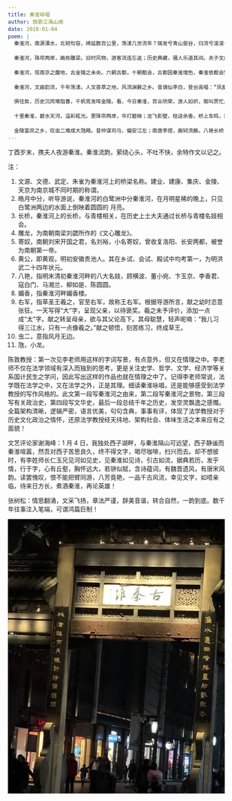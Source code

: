```yaml
---
title: 秦淮咏唱
author: 放歌江海山阙
date: 2018-01-04
poem: |
  秦淮河，南源溧水，北韧句容，绵延数百公里，荡漾几世流年？端发兮青山壑谷，归流兮滚滚长江。穿城廓十里流翠，浇畿里万顷稻香。古称龙藏浦，唐末秦淮扬。然，为何关“秦”？青史煌煌无记载，坊间道说似真章：昔秦皇扫合六国，盼国祚万寿无疆；听方士纬言谶语，信金陵虎踞龙盘；动徭役而凿淮水，断龙脉以歿龙蟠。秦淮由来，色调苍凉。

  秦淮河，珠帘两岸，画栋雕梁。旧时风物，游客流连忘返；历史典藏，骚人乐道其间。夫子文庙，惟盛明清两代；江南贡院，悲喜青丝白霜。断碣栏桥，座座有典；歌台舞榭，处处留香。文源悠远，难载江南翘楚；文德根深，流芳忠烈栋梁。武定本源，北伐中原为一统；朱雀寓意，锦绣江山万年长。雕凤长桥，无边风月，夜幕降临飘紫袂；彩舟汩汩，洲头白鹭，皓月中分窥绣窗。

  秦淮河，现南京之腹地，古金陵之未央。六朝古都，十朝都会，古都因秦淮增色，秦淮依都会繁昌。昔三国孙权，黄髯小儿，武昌迁鼎驭吴越，建业定都觅冠皇。都会于斯发迹，秦淮从此而芳。东晋司马，肉糜一族，江左偏安双甲子，建康残喘倚谢王。一时间，中原大姓来金陵；秦淮岸，繁花似锦赛长安。南朝小国，宋齐梁陈，国祚修短，文曲悠扬：南朝四百八十寺，《雕龙》千载耀文坛。虽寄奴豪迈，北统中原凌云志；但风流总被，弯弓铁马辗成霜。南唐后主，词场圣手，流恋花丛夜继日，摇曳舟楼品流觞，黄粱一梦温柔碎，卧榻之旁岂允酣？枭雄重八，智谋集庆，改称南京定国都，祈佑朱明日月长；施手段：诛功勋、灭十族、剔骨剥皮，兴文狱、罪私议、钳思断想。然，靖难之变，骨肉相残，不孝子孙迁燕地，可怜孤魂哭冷江。太平天国，红毛造反，装神弄鬼黎民祸，夺权争柄天京殇。时代车轮，潮流浩荡，王朝殒殁，帝制推翻。然，“革命尚未成功，同志仍需努力”，言犹在耳，掷地绕梁。真吊诡：共和思想润华夏，青天白日坠其间！

  秦淮河，文曲韵流，千年荡漾。人文荟萃之地，风流渊薮之乡。昔谪仙李白，登台高唱：“凤凰台上凤凰游，凤去台空江自流”。诗豪禹锡，乌衣怀古：“旧时王谢堂前燕，飞入寻常百姓家”。俊郎杜牧，夜泊秦淮：“商女不知亡国恨，隔江犹唱后庭花”。右军伉俪，教子有方：“我儿习得三江水，只有一点像羲之”。戒子轻狂，是为绝唱！江南才俊，六首黄公：三元及第古高载，六次为魁史没双。然，文章八股，于国何帮？落第敬梓，《儒林外史》，官场龌龊血斑史，寒士无门泪染觞！八艳媚香，长桥粉黛，香君如是，横波圆圆…..，风华绝代琴棋画，艳骨长存风月坛。

  俱往矣，历史沉疴难阻春，千帆竞发晖金陵。看，今日秦淮，百业欣荣，游人如织，贩叫贾忙。吾感慨：盛世浮华眷此地，千年一梦枕黄粱，人生在世空百岁，天下兴亡酒一觞。特填《沁园春·夜游秦淮》，词曰：

  十里秦淮，碧水天河，溢彩眩光。更珠帘两岸，华灯碧映；龙飞影壁，桂送余香。桥上车鸣，彩舟汩汩，白鹭难眠掠晚苍。虽冬月，见游人如织，贾贩繁忙。

  金陵富庶之乡，叹虫二难成大虺飏。昔仲谋司马，偏安江左；南唐李煜，画轲流觞。八艳长桥，蚕眉远黛，侠骨丹心胜髯郎。青史里，悟人间正道，天地沧桑！
---
```


丁酉岁末，携夫人夜游秦淮。秦淮流韵，萦绕心头，不吐不快，余特作文以记之。

注：

1. 文源、文德、武定、朱雀为秦淮河上的桥梁名称。建业、建康、集庆、金陵、天京为南京城不同时期的称谓。
2. 皓月中分，听导游说，秦淮河的白鹭洲中分秦淮河，在月明星稀的晚上，只见白鹭洲两边的水面上倒映着圆圆的 月亮。
3. 长桥，秦淮河上的长桥，与青楼相关，在历史上士大夫通过长桥与青楼名妓相会。
4. 雕龙，为南朝南梁刘勰所作的《文心雕龙》。
5. 寄奴，南朝刘宋开国之君，名刘裕，小名寄奴，曾收复洛阳、长安两都，被誉为南朝第一帝。
6. 黄公，即黄观，明初安徽贵池人。其在乡试、会试、殿试中均考第一，为明洪武二十四年状元。
7. 八艳，指明末清初秦淮河畔的八大名妓，顾横波、董小宛、卞玉京、李香君、寇白门、马湘兰、柳如是、陈圆圆。
8. 媚香，指秦淮河畔媚香楼。
9. 右军，指草圣王羲之，官至右军，故称王右军。根据导游所言，献之幼时恣意张狂。一天写得“大”字，呈现父亲，以待褒奖。羲之未予评价，添加一点成“太”字。献之转呈母亲，欲与其父论高下。其母聪慧，轻声呢喃：“我儿习得三江水，只有一点像羲之。”献之顿悟，刻苦练习，终成草王。
10. 虫二，意指风月无边。
11. 虺，小龙。

陈敦教授：第一次见李老师用这样的字词写景，有点意外，但又在情理之中。李老师不仅在法学领域有深入而独到的思考，更是关注史学、哲学、文学、经济学等关系国计民生之学问，因此写出这样的作品也就在情理之中了。记得李老师常说，法学既在法学之中，又在法学之外，正是其理。细读秦淮咏唱，还是能够感受到法学教授的写作风格的。此文第一段写秦淮河之由来，第二段写秦淮河之景物，第三段写有关政治史，第四段写文华史，最后一段总结千年之历史，发空灵飘逸之感慨。全篇架构清晰，逻辑严密，语言优美，句句含典，事事有评，体现了法学教授对于历史文化政治之情怀，还原法学教授经天纬地、架构社会、体味生活之本来应有之面貌！

文艺评论家谢海峰：1 月 4 日，我独处西子湖畔，与秦淮隔山可远望，西子静谧而秦淮喧嚣，然吾对西子苦思良久，终不得文字，喝尽咖啡，扫兴而去。却不想彼时，有李姓师长仁玉兄见河如见史，见秦淮如见诗，引古如流，据典若历，发乎情，行于字，心有丘壑，胸怀远大，若骈似赋，含诗蕴词，有魏晋遗风，有唐宋风韵。读罢愧叹，恨不能把臂同游，八芳竟艳，一品千古风流，幸见文字，如唔亲临，待来日方长，煮酒秦淮，再论英雄！

张树松：情思翻涌，文采飞扬，章法严谨，辞美音谐，转合自然，一韵到底。数千年往事注入笔端，可谓鸿篇巨制！

![古秦淮建筑](./image.jpg)
